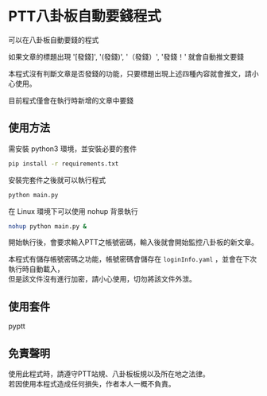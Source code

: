 # PTT八卦板自動要錢程式

可以在八卦板自動要錢的程式

如果文章的標題出現 '[發錢]', '(發錢)', '（發錢）', '發錢！' 就會自動推文要錢

本程式沒有判斷文章是否發錢的功能，只要標題出現上述四種內容就會推文，請小心使用。

目前程式僅會在執行時新增的文章中要錢

## 使用方法

需安裝 python3 環境，並安裝必要的套件
```bash
pip install -r requirements.txt
```

安裝完套件之後就可以執行程式

```bash
python main.py
```
在 Linux 環境下可以使用 nohup 背景執行
```bash
nohup python main.py &
```

開始執行後，會要求輸入PTT之帳號密碼，輸入後就會開始監控八卦板的新文章。

本程式有儲存帳號密碼之功能，帳號密碼會儲存在 ``loginInfo.yaml`` ，並會在下次執行時自動載入，  
但是該文件沒有進行加密，請小心使用，切勿將該文件外泄。

## 使用套件
pyptt

## 免責聲明
使用此程式時，請遵守PTT站規、八卦板板規以及所在地之法律。  
若因使用本程式造成任何損失，作者本人一概不負責。  
